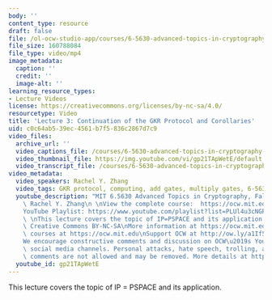 ```yaml
---
body: ''
content_type: resource
draft: false
file: /ol-ocw-studio-app/courses/6-5630-advanced-topics-in-cryptography-fall-2023/65630-f23-lecture-3_360p_16_9.mp4
file_size: 160788084
file_type: video/mp4
image_metadata:
  caption: ''
  credit: ''
  image-alt: ''
learning_resource_types:
- Lecture Videos
license: https://creativecommons.org/licenses/by-nc-sa/4.0/
resourcetype: Video
title: 'Lecture 3: Continuation of the GKR Protocol and Corollaries'
uid: c0c64ab5-39ec-4561-b7f5-836c2867d7c9
video_files:
  archive_url: ''
  video_captions_file: /courses/6-5630-advanced-topics-in-cryptography-fall-2023/1jrc5t0mfqMjBG2qlnHwFPlWEmHp6qd0p_transcript.webvtt
  video_thumbnail_file: https://img.youtube.com/vi/gp21TApWetE/default.jpg
  video_transcript_file: /courses/6-5630-advanced-topics-in-cryptography-fall-2023/1jrc5t0mfqMjBG2qlnHwFPlWEmHp6qd0p_transcript.pdf
video_metadata:
  video_speakers: Rachel Y. Zhang
  video_tags: GKR protocol, computing, add gates, multiply gates, 6-5630-advanced-topics-in-cryptography-fall-2023
  youtube_description: "MIT 6.5630 Advanced Topics in Cryptography, Fall 2023\nInstructor:\
    \ Rachel Y. Zhang\n \nView the complete course:  https://ocw.mit.edu/courses/6-5630-advanced-topics-in-cryptography-fall-2023/\n\
    YouTube Playlist: https://www.youtube.com/playlist?list=PLUl4u3cNGP61EZllk7zwgvPbI4kbnKhWz\n\
    \ \nThis lecture covers the topic of IP=PSPACE and its application.\n \nLicense:\
    \ Creative Commons BY-NC-SA\nMore information at https://ocw.mit.edu/terms\nMore\
    \ courses at https://ocw.mit.edu\nSupport OCW at http://ow.ly/a1If50zVRlQ\n \n\
    We encourage constructive comments and discussion on OCW\u2019s YouTube and other\
    \ social media channels. Personal attacks, hate speech, trolling, and inappropriate\
    \ comments are not allowed and may be removed. More details at https://ocw.mit.edu/comments."
  youtube_id: gp21TApWetE
---
```

This lecture covers the topic of IP = PSPACE and its application.